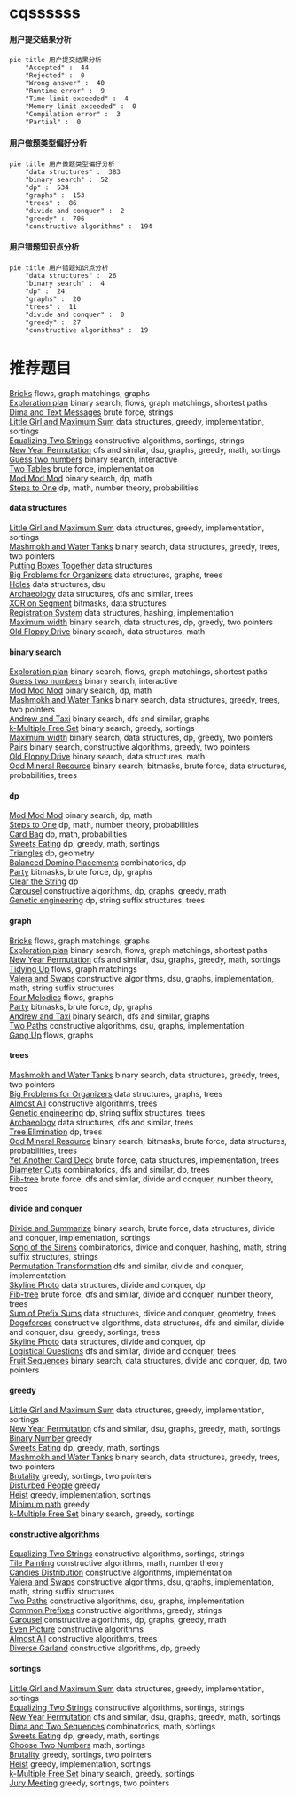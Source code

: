 # cqssssss
<!-- tabs:start -->
#### **用户提交结果分析**

```mermaid
pie title 用户提交结果分析
    "Accepted" :  44
    "Rejected" :  0
    "Wrong answer" :  40
    "Runtime error" :  9
    "Time limit exceeded" :  4
    "Memory limit exceeded" :  0
    "Compilation error" :  3
    "Partial" :  0
```
#### **用户做题类型偏好分析**

```mermaid
pie title 用户做题类型偏好分析
    "data structures" :  383
    "binary search" :  52
    "dp" :  534
    "graphs" :  153
    "trees" :  86
    "divide and conquer" :  2
    "greedy" :  706
    "constructive algorithms" :  194
```
#### **用户错题知识点分析**

```mermaid
pie title 用户错题知识点分析
    "data structures" :  26
    "binary search" :  4
    "dp" :  24
    "graphs" :  20
    "trees" :  11
    "divide and conquer" :  0
    "greedy" :  27
    "constructive algorithms" :  19
```
<!-- tabs:end -->
# 推荐题目
[Bricks](http://codeforces.com/problemset/problem/1404/E)		flows,
                        graph matchings,
                        graphs		  
[Exploration plan](http://codeforces.com/problemset/problem/852/D)		binary search,
                        flows,
                        graph matchings,
                        shortest paths		  
[Dima and Text Messages](http://codeforces.com/problemset/problem/358/B)		brute force,
                        strings		  
[Little Girl and Maximum Sum](http://codeforces.com/problemset/problem/276/C)		data structures,
                        greedy,
                        implementation,
                        sortings		  
[Equalizing Two Strings](http://codeforces.com/problemset/problem/1256/F)		constructive algorithms,
                        sortings,
                        strings		  
[New Year Permutation](http://codeforces.com/problemset/problem/500/B)		dfs and similar,
                        dsu,
                        graphs,
                        greedy,
                        math,
                        sortings		  
[Guess two numbers](https://codeforces.com/contest/1008/problem/E)		binary search,
                        interactive		  
[Two Tables](http://codeforces.com/problemset/problem/228/B)		brute force,
                        implementation		  
[Mod Mod Mod](http://codeforces.com/problemset/problem/889/E)		binary search,
                        dp,
                        math		  
[Steps to One](http://codeforces.com/problemset/problem/1139/D)		dp,
                        math,
                        number theory,
                        probabilities		  
<!-- tabs:start -->
#### **data structures**
[Little Girl and Maximum Sum](http://codeforces.com/problemset/problem/276/C)		data structures,
                        greedy,
                        implementation,
                        sortings		  
[Mashmokh and Water Tanks](http://codeforces.com/problemset/problem/414/D)		binary search,
                        data structures,
                        greedy,
                        trees,
                        two pointers		  
[Putting Boxes Together](https://codeforces.com/contest/1053/problem/C)		data structures		  
[Big Problems for Organizers](http://codeforces.com/problemset/problem/418/D)		data structures,
                        graphs,
                        trees		  
[Holes](http://codeforces.com/problemset/problem/13/E)		data structures,
                        dsu		  
[Archaeology](http://codeforces.com/problemset/problem/176/E)		data structures,
                        dfs and similar,
                        trees		  
[XOR on Segment](http://codeforces.com/problemset/problem/242/E)		bitmasks,
                        data structures		  
[Registration System](http://codeforces.com/problemset/problem/4/C)		data structures,
                        hashing,
                        implementation		  
[Maximum width](http://codeforces.com/problemset/problem/1492/C)		binary search,
                        data structures,
                        dp,
                        greedy,
                        two pointers		  
[Old Floppy Drive](http://codeforces.com/problemset/problem/1490/G)		binary search,
                        data structures,
                        math		  
#### **binary search**
[Exploration plan](http://codeforces.com/problemset/problem/852/D)		binary search,
                        flows,
                        graph matchings,
                        shortest paths		  
[Guess two numbers](https://codeforces.com/contest/1008/problem/E)		binary search,
                        interactive		  
[Mod Mod Mod](http://codeforces.com/problemset/problem/889/E)		binary search,
                        dp,
                        math		  
[Mashmokh and Water Tanks](http://codeforces.com/problemset/problem/414/D)		binary search,
                        data structures,
                        greedy,
                        trees,
                        two pointers		  
[Andrew and Taxi](http://codeforces.com/problemset/problem/1100/E)		binary search,
                        dfs and similar,
                        graphs		  
[k-Multiple Free Set](http://codeforces.com/problemset/problem/274/A)		binary search,
                        greedy,
                        sortings		  
[Maximum width](http://codeforces.com/problemset/problem/1492/C)		binary search,
                        data structures,
                        dp,
                        greedy,
                        two pointers		  
[Pairs](http://codeforces.com/problemset/problem/1463/D)		binary search,
                        constructive algorithms,
                        greedy,
                        two pointers		  
[Old Floppy Drive](http://codeforces.com/problemset/problem/1490/G)		binary search,
                        data structures,
                        math		  
[Odd Mineral Resource](http://codeforces.com/problemset/problem/1479/D)		binary search,
                        bitmasks,
                        brute force,
                        data structures,
                        probabilities,
                        trees		  
#### **dp**
[Mod Mod Mod](http://codeforces.com/problemset/problem/889/E)		binary search,
                        dp,
                        math		  
[Steps to One](http://codeforces.com/problemset/problem/1139/D)		dp,
                        math,
                        number theory,
                        probabilities		  
[Card Bag](http://codeforces.com/problemset/problem/1156/F)		dp,
                        math,
                        probabilities		  
[Sweets Eating](http://codeforces.com/problemset/problem/1253/C)		dp,
                        greedy,
                        math,
                        sortings		  
[Triangles](http://codeforces.com/problemset/problem/13/D)		dp,
                        geometry		  
[Balanced Domino Placements](http://codeforces.com/problemset/problem/1237/F)		combinatorics,
                        dp		  
[Party](https://codeforces.com/contest/116/problem/C)		bitmasks,
                        brute force,
                        dp,
                        graphs		  
[Clear the String](http://codeforces.com/problemset/problem/1132/F)		dp		  
[Carousel](http://codeforces.com/problemset/problem/1328/D)		constructive algorithms,
                        dp,
                        graphs,
                        greedy,
                        math		  
[Genetic engineering](http://codeforces.com/problemset/problem/86/C)		dp,
                        string suffix structures,
                        trees		  
#### **graph**
[Bricks](http://codeforces.com/problemset/problem/1404/E)		flows,
                        graph matchings,
                        graphs		  
[Exploration plan](http://codeforces.com/problemset/problem/852/D)		binary search,
                        flows,
                        graph matchings,
                        shortest paths		  
[New Year Permutation](http://codeforces.com/problemset/problem/500/B)		dfs and similar,
                        dsu,
                        graphs,
                        greedy,
                        math,
                        sortings		  
[Tidying Up](http://codeforces.com/problemset/problem/316/C2)		flows,
                        graph matchings		  
[Valera and Swaps](http://codeforces.com/problemset/problem/441/D)		constructive algorithms,
                        dsu,
                        graphs,
                        implementation,
                        math,
                        string suffix structures		  
[Four Melodies](http://codeforces.com/problemset/problem/818/G)		flows,
                        graphs		  
[Party](https://codeforces.com/contest/116/problem/C)		bitmasks,
                        brute force,
                        dp,
                        graphs		  
[Andrew and Taxi](http://codeforces.com/problemset/problem/1100/E)		binary search,
                        dfs and similar,
                        graphs		  
[Two Paths](http://codeforces.com/problemset/problem/36/E)		constructive algorithms,
                        dsu,
                        graphs,
                        implementation		  
[Gang Up](http://codeforces.com/problemset/problem/1187/G)		flows,
                        graphs		  
#### **trees**
[Mashmokh and Water Tanks](http://codeforces.com/problemset/problem/414/D)		binary search,
                        data structures,
                        greedy,
                        trees,
                        two pointers		  
[Big Problems for Organizers](http://codeforces.com/problemset/problem/418/D)		data structures,
                        graphs,
                        trees		  
[Almost All](http://codeforces.com/problemset/problem/1205/D)		constructive algorithms,
                        trees		  
[Genetic engineering](http://codeforces.com/problemset/problem/86/C)		dp,
                        string suffix structures,
                        trees		  
[Archaeology](http://codeforces.com/problemset/problem/176/E)		data structures,
                        dfs and similar,
                        trees		  
[Tree Elimination](http://codeforces.com/problemset/problem/1276/D)		dp,
                        trees		  
[Odd Mineral Resource](http://codeforces.com/problemset/problem/1479/D)		binary search,
                        bitmasks,
                        brute force,
                        data structures,
                        probabilities,
                        trees		  
[Yet Another Card Deck](http://codeforces.com/problemset/problem/1511/C)		brute force,
                        data structures,
                        implementation,
                        trees		  
[Diameter Cuts](http://codeforces.com/problemset/problem/1499/F)		combinatorics,
                        dfs and similar,
                        dp,
                        trees		  
[Fib-tree](http://codeforces.com/problemset/problem/1491/E)		brute force,
                        dfs and similar,
                        divide and conquer,
                        number theory,
                        trees		  
#### **divide and conquer**
[Divide and Summarize](http://codeforces.com/problemset/problem/1461/D)		binary search,
                        brute force,
                        data structures,
                        divide and conquer,
                        implementation,
                        sortings		  
[Song of the Sirens](http://codeforces.com/problemset/problem/1466/G)		combinatorics,
                        divide and conquer,
                        hashing,
                        math,
                        string suffix structures,
                        strings		  
[Permutation Transformation](http://codeforces.com/problemset/problem/1490/D)		dfs and similar,
                        divide and conquer,
                        implementation		  
[Skyline Photo](https://codeforces.com/contest/1483/problem/C)		data structures,
                        divide and conquer,
                        dp		  
[Fib-tree](http://codeforces.com/problemset/problem/1491/E)		brute force,
                        dfs and similar,
                        divide and conquer,
                        number theory,
                        trees		  
[Sum of Prefix Sums](http://codeforces.com/problemset/problem/1303/G)		data structures,
                        divide and conquer,
                        geometry,
                        trees		  
[Dogeforces](http://codeforces.com/problemset/problem/1494/D)		constructive algorithms,
                        data structures,
                        dfs and similar,
                        divide and conquer,
                        dsu,
                        greedy,
                        sortings,
                        trees		  
[Skyline Photo](http://codeforces.com/problemset/problem/1482/E)		data structures,
                        divide and conquer,
                        dp		  
[Logistical Questions](http://codeforces.com/problemset/problem/566/C)		dfs and similar,
                        divide and conquer,
                        trees		  
[Fruit Sequences](http://codeforces.com/problemset/problem/1428/F)		binary search,
                        data structures,
                        divide and conquer,
                        dp,
                        two pointers		  
#### **greedy**
[Little Girl and Maximum Sum](http://codeforces.com/problemset/problem/276/C)		data structures,
                        greedy,
                        implementation,
                        sortings		  
[New Year Permutation](http://codeforces.com/problemset/problem/500/B)		dfs and similar,
                        dsu,
                        graphs,
                        greedy,
                        math,
                        sortings		  
[Binary Number](http://codeforces.com/problemset/problem/92/B)		greedy		  
[Sweets Eating](http://codeforces.com/problemset/problem/1253/C)		dp,
                        greedy,
                        math,
                        sortings		  
[Mashmokh and Water Tanks](http://codeforces.com/problemset/problem/414/D)		binary search,
                        data structures,
                        greedy,
                        trees,
                        two pointers		  
[Brutality](http://codeforces.com/problemset/problem/1107/C)		greedy,
                        sortings,
                        two pointers		  
[Disturbed People](http://codeforces.com/problemset/problem/1077/B)		greedy		  
[Heist](http://codeforces.com/problemset/problem/1041/A)		greedy,
                        implementation,
                        sortings		  
[Minimum path](http://codeforces.com/problemset/problem/1031/D)		greedy		  
[k-Multiple Free Set](http://codeforces.com/problemset/problem/274/A)		binary search,
                        greedy,
                        sortings		  
#### **constructive algorithms**
[Equalizing Two Strings](http://codeforces.com/problemset/problem/1256/F)		constructive algorithms,
                        sortings,
                        strings		  
[Tile Painting](https://codeforces.com/contest/1243/problem/C)		constructive algorithms,
                        math,
                        number theory		  
[Candies Distribution](http://codeforces.com/problemset/problem/1054/C)		constructive algorithms,
                        implementation		  
[Valera and Swaps](http://codeforces.com/problemset/problem/441/D)		constructive algorithms,
                        dsu,
                        graphs,
                        implementation,
                        math,
                        string suffix structures		  
[Two Paths](http://codeforces.com/problemset/problem/36/E)		constructive algorithms,
                        dsu,
                        graphs,
                        implementation		  
[Common Prefixes](http://codeforces.com/problemset/problem/1384/A)		constructive algorithms,
                        greedy,
                        strings		  
[Carousel](http://codeforces.com/problemset/problem/1328/D)		constructive algorithms,
                        dp,
                        graphs,
                        greedy,
                        math		  
[Even Picture](http://codeforces.com/problemset/problem/1368/C)		constructive algorithms		  
[Almost All](http://codeforces.com/problemset/problem/1205/D)		constructive algorithms,
                        trees		  
[Diverse Garland](http://codeforces.com/problemset/problem/1108/D)		constructive algorithms,
                        dp,
                        greedy		  
#### **sortings**
[Little Girl and Maximum Sum](http://codeforces.com/problemset/problem/276/C)		data structures,
                        greedy,
                        implementation,
                        sortings		  
[Equalizing Two Strings](http://codeforces.com/problemset/problem/1256/F)		constructive algorithms,
                        sortings,
                        strings		  
[New Year Permutation](http://codeforces.com/problemset/problem/500/B)		dfs and similar,
                        dsu,
                        graphs,
                        greedy,
                        math,
                        sortings		  
[Dima and Two Sequences](http://codeforces.com/problemset/problem/272/D)		combinatorics,
                        math,
                        sortings		  
[Sweets Eating](http://codeforces.com/problemset/problem/1253/C)		dp,
                        greedy,
                        math,
                        sortings		  
[Choose Two Numbers](http://codeforces.com/problemset/problem/1206/A)		math,
                        sortings		  
[Brutality](http://codeforces.com/problemset/problem/1107/C)		greedy,
                        sortings,
                        two pointers		  
[Heist](http://codeforces.com/problemset/problem/1041/A)		greedy,
                        implementation,
                        sortings		  
[k-Multiple Free Set](http://codeforces.com/problemset/problem/274/A)		binary search,
                        greedy,
                        sortings		  
[Jury Meeting](http://codeforces.com/problemset/problem/853/B)		greedy,
                        sortings,
                        two pointers		  
<!-- tabs:end -->
